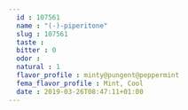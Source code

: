 ```yaml
---
  id : 107561
  name : "(-)-piperitone"
  slug : 107561
  taste : 
  bitter : 0
  odor : 
  natural : 1
  flavor_profile : minty@pungent@peppermint
  fema_flavor_profile : Mint, Cool
  date : 2019-03-26T08:47:11+01:00
---
```



